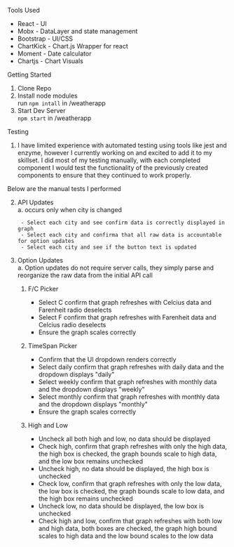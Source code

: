 Tools Used  
* React - UI
* Mobx - DataLayer and state management
* Bootstrap - UI/CSS
* ChartKick - Chart.js Wrapper for react
* Moment - Date calculator
* Chartjs - Chart Visuals


Getting Started
1. Clone Repo
2. Install node modules    
    run `npm intall` in /weatherapp
3. Start Dev Server  
    `npm start` in /weatherapp

Testing

1. I have limited experience with automated testing using tools like jest and enzyme, however I currently working on and excited to add it to my skillset. I did most of my testing manually, with each completed component I would test the functionality of the previously created components to ensure that they continued to work properly.  
  
Below are the manual tests I performed
  

2. API Updates  
   a. occurs only when city is changed 
    
        - Select each city and see confirm data is correctly displayed in graph  
        - Select each city and confirma that all raw data is accountable for option updates  
        - Select each city and see if the button text is updated  
        
3. Option Updates   
    a. Option updates do not require server calls, they simply parse and reorganize the raw data from the initial API call   
     1. F/C Picker  
        
           - Select C confirm that graph refreshes with Celcius data and Farenheit radio deselects  
           - Select F confirm that graph refreshes with Farenheit data and Celcius radio deselects  
           - Ensure the graph scales correctly  
           
      2. TimeSpan Picker  
      
           - Confirm that the UI dropdown renders correctly  
           - Select daily confirm that graph refreshes with daily data and the dropdown displays "daily"  
           - Select weekly confirm that graph refreshes with monthly data and the dropdown displays "weekly"  
           - Select monthly confirm that graph refreshes with monthly data and the dropdown displays "monthly"  
           - Ensure the graph scales correctly  
           
      3. High and Low  
        
           - Uncheck all both high and low, no data should be displayed  
           - Check high, confirm that graph refreshes with only the high data, the high box is checked, the graph bounds scale to high data, and the low box remains unchecked  
           - Uncheck high, no data should be displayed, the high box is unchecked   
           - Check low, confirm that graph refreshes with only the low data, the low box is checked, the graph bounds scale to low data, and the high box remains unchecked  
           - Uncheck low, no data should be displayed, the low box is unchecked  
           - Check high and low, confirm that graph refreshes with both low and high data, both boxes are checked, the graph high bound scales to high data and the low bound scales to the low data  



